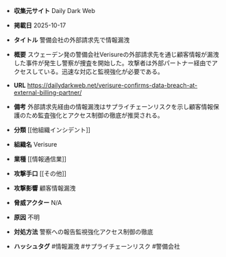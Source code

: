- **収集元サイト**
Daily Dark Web

- **掲載日**
2025-10-17

- **タイトル**
警備会社の外部請求先で情報漏洩

- **概要**
スウェーデン発の警備会社Verisureの外部請求先を通じ顧客情報が漏洩した事件が発生し警察が捜査を開始した。攻撃者は外部パートナー経由でアクセスしている。迅速な対応と監視強化が必要である。

- **URL**
https://dailydarkweb.net/verisure-confirms-data-breach-at-external-billing-partner/

- **備考**
外部請求先経由の情報漏洩はサプライチェーンリスクを示し顧客情報保護のため監査強化とアクセス制御の徹底が推奨される。

- **分類**
[[他組織インシデント]]

- **組織名**
Verisure

- **業種**
[[情報通信業]]

- **攻撃手口**
[[その他]]

- **攻撃影響**
顧客情報漏洩

- **脅威アクター**
N/A

- **原因**
不明

- **対処方法**
警察への報告監視強化アクセス制御の徹底

- **ハッシュタグ**
#情報漏洩 #サプライチェーンリスク #警備会社
